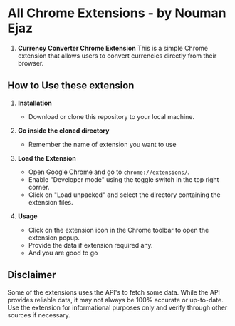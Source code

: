 # All Chrome Extensions - by Nouman Ejaz

1. **Currency Converter Chrome Extension**
   This is a simple Chrome extension that allows users to convert currencies directly from their browser.

## How to Use these extension

1. **Installation**

   - Download or clone this repository to your local machine.

2. **Go inside the cloned directory**

   - Remember the name of extension you want to use

3. **Load the Extension**

   - Open Google Chrome and go to `chrome://extensions/`.
   - Enable "Developer mode" using the toggle switch in the top right corner.
   - Click on "Load unpacked" and select the directory containing the extension files.

4. **Usage**
   - Click on the extension icon in the Chrome toolbar to open the extension popup.
   - Provide the data if extension required any.
   - And you are good to go

## Disclaimer

Some of the extensions uses the API's to fetch some data. While the API provides reliable data, it may not always be 100% accurate or up-to-date. Use the extension for informational purposes only and verify through other sources if necessary.

